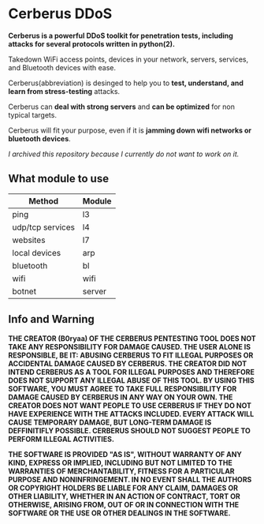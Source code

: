 # Cerberus DDoS 

**Cerberus is a powerful DDoS toolkit for penetration tests, including attacks for several protocols written in python(2).**

Takedown WiFi access points, devices in your network, servers, services, and Bluetooth devices with ease.

Cerberus(abbreviation) is desinged to help you to **test, understand, and learn from stress-testing** attacks.

Cerberus can **deal with strong servers** and **can be optimized** for non typical targets.

Cerberus will fit your purpose, even if it is **jamming down wifi networks or bluetooth devices**.

_I archived this repository because I currently do not want to work on it._



## What module to use

| Method | Module  |
| ------- | --- |
| ping | l3 |
| udp/tcp services | l4 |
| websites | l7 |
| local devices | arp |
| bluetooth | bl |
| wifi | wifi |
| botnet | server |




## Info and Warning

__THE CREATOR (B0ryaa) OF THE CERBERUS PENTESTING TOOL DOES NOT TAKE ANY RESPONSIBILITY FOR DAMAGE CAUSED. THE USER ALONE IS RESPONSIBLE, BE IT: ABUSING CERBERUS TO FIT ILLEGAL PURPOSES OR ACCIDENTAL DAMAGE CAUSED BY CERBERUS.
THE CREATOR DID NOT INTEND CERBERUS AS A TOOL FOR ILLEGAL PURPOSES AND THEREFORE DOES NOT SUPPORT ANY ILLEGAL ABUSE OF THIS TOOL.
BY USING THIS SOFTWARE, YOU MUST AGREE TO TAKE FULL RESPONSIBILITY FOR DAMAGE CAUSED BY CERBERUS IN ANY WAY ON YOUR OWN.
THE CREATOR DOES NOT WANT PEOPLE TO USE CERBERUS IF THEY DO NOT HAVE EXPERIENCE WITH THE ATTACKS INCLUDED.
EVERY ATTACK WILL CAUSE TEMPORARY DAMAGE, BUT LONG-TERM DAMAGE IS DEFFINITIFLY POSSIBLE.
CERBERUS SHOULD NOT SUGGEST PEOPLE TO PERFORM ILLEGAL ACTIVITIES.__

__THE SOFTWARE IS PROVIDED "AS IS", WITHOUT WARRANTY OF ANY KIND, EXPRESS OR
IMPLIED, INCLUDING BUT NOT LIMITED TO THE WARRANTIES OF MERCHANTABILITY,
FITNESS FOR A PARTICULAR PURPOSE AND NONINFRINGEMENT. IN NO EVENT SHALL THE
AUTHORS OR COPYRIGHT HOLDERS BE LIABLE FOR ANY CLAIM, DAMAGES OR OTHER
LIABILITY, WHETHER IN AN ACTION OF CONTRACT, TORT OR OTHERWISE, ARISING FROM,
OUT OF OR IN CONNECTION WITH THE SOFTWARE OR THE USE OR OTHER DEALINGS IN THE
SOFTWARE.__



